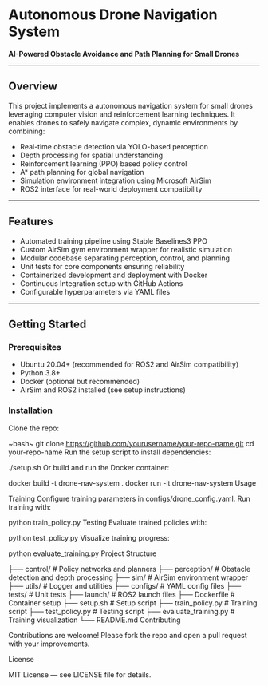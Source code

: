 # Autonomous Drone Navigation System

**AI-Powered Obstacle Avoidance and Path Planning for Small Drones**

---

## Overview

This project implements a  autonomous navigation system for small drones leveraging computer vision and reinforcement learning techniques. It enables drones to safely navigate complex, dynamic environments by combining:

- Real-time obstacle detection via YOLO-based perception
- Depth processing for spatial understanding
- Reinforcement learning (PPO) based policy control
- A* path planning for global navigation
- Simulation environment integration using Microsoft AirSim
- ROS2 interface for real-world deployment compatibility

---

## Features

- Automated training pipeline using Stable Baselines3 PPO
- Custom AirSim gym environment wrapper for realistic simulation
- Modular codebase separating perception, control, and planning
- Unit tests for core components ensuring reliability
- Containerized development and deployment with Docker
- Continuous Integration setup with GitHub Actions
- Configurable hyperparameters via YAML files

---

## Getting Started

### Prerequisites

- Ubuntu 20.04+ (recommended for ROS2 and AirSim compatibility)
- Python 3.8+
- Docker (optional but recommended)
- AirSim and ROS2 installed (see setup instructions)

### Installation

Clone the repo:

~bash~
git clone https://github.com/yourusername/your-repo-name.git
cd your-repo-name
Run the setup script to install dependencies:

./setup.sh
Or build and run the Docker container:

docker build -t drone-nav-system .
docker run -it drone-nav-system
Usage

Training
Configure training parameters in configs/drone_config.yaml.
Run training with:

python train_policy.py
Testing
Evaluate trained policies with:

python test_policy.py
Visualize training progress:

python evaluate_training.py
Project Structure

├── control/               # Policy networks and planners
├── perception/            # Obstacle detection and depth processing
├── sim/                   # AirSim environment wrapper
├── utils/                 # Logger and utilities
├── configs/               # YAML config files
├── tests/                 # Unit tests
├── launch/                # ROS2 launch files
├── Dockerfile             # Container setup
├── setup.sh               # Setup script
├── train_policy.py        # Training script
├── test_policy.py         # Testing script
├── evaluate_training.py   # Training visualization
└── README.md
Contributing

Contributions are welcome! Please fork the repo and open a pull request with your improvements.

License

MIT License — see LICENSE file for details.

